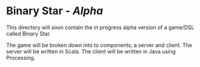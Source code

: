 
# Binary Star - _Alpha_

This directory will soon contain the in progress alpha version of a game/DSL called Binary Star.

The game will be broken down into to components, a server and client. The server will be written in Scala. The client will
be written in Java using Processing.
